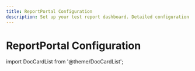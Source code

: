 ```yaml
---
title: ReportPortal Configuration
description: Set up your test report dashboard. Detailed configuration steps from project creation to authorization.
---
```


# ReportPortal Configuration

import DocCardList from '@theme/DocCardList';

<DocCardList />

